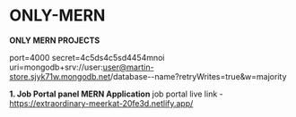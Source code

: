 # ONLY-MERN
**ONLY MERN PROJECTS**

port=4000
secret=4c5ds4c5sd4454mnoi
uri=mongodb+srv://user:user@martin-store.sjyk71w.mongodb.net/database--name?retryWrites=true&w=majority

**1. Job Portal panel MERN Application**
job portal live link - https://extraordinary-meerkat-20fe3d.netlify.app/
